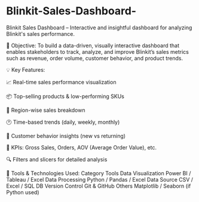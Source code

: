 # Blinkit-Sales-Dashboard-

Blinkit Sales Dashboard – Interactive and insightful dashboard for analyzing Blinkit's sales performance.

🎯 Objective:
To build a data-driven, visually interactive dashboard that enables stakeholders to track, analyze, and improve Blinkit’s sales metrics such as revenue, order volume, customer behavior, and product trends.

💡 Key Features:

📈 Real-time sales performance visualization

📦 Top-selling products & low-performing SKUs

📍 Region-wise sales breakdown

🕐 Time-based trends (daily, weekly, monthly)

👤 Customer behavior insights (new vs returning)

🧮 KPIs: Gross Sales, Orders, AOV (Average Order Value), etc.

🔍 Filters and slicers for detailed analysis

🧰 Tools & Technologies Used:
Category	Tools
Data Visualization	Power BI / Tableau / Excel
Data Processing	Python / Pandas / Excel
Data Source	CSV / Excel / SQL DB
Version Control	Git & GitHub
Others	Matplotlib / Seaborn (if Python used)
